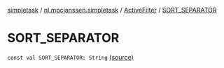 [simpletask](../../index.md) / [nl.mpcjanssen.simpletask](../index.md) / [ActiveFilter](index.md) / [SORT_SEPARATOR](.)

# SORT_SEPARATOR

`const val SORT_SEPARATOR: String` [(source)](https://github.com/mpcjanssen/simpletask-android/blob/master/src/main/java/nl/mpcjanssen/simpletask/ActiveFilter.kt#L317)